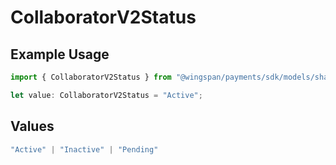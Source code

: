 # CollaboratorV2Status

## Example Usage

```typescript
import { CollaboratorV2Status } from "@wingspan/payments/sdk/models/shared";

let value: CollaboratorV2Status = "Active";
```

## Values

```typescript
"Active" | "Inactive" | "Pending"
```